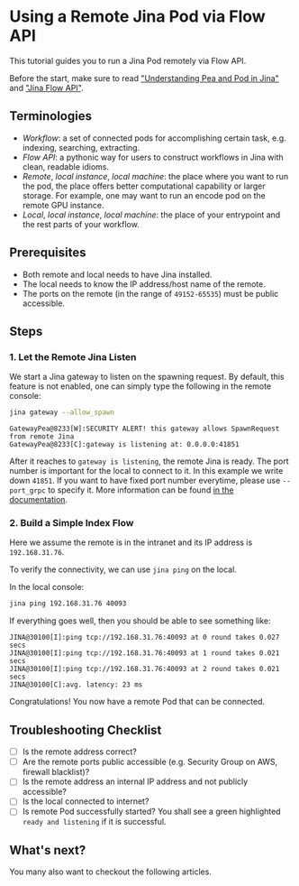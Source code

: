 # Using a Remote Jina Pod via Flow API

This tutorial guides you to run a Jina Pod remotely via Flow API.

Before the start, make sure to read ["Understanding Pea and Pod in Jina"](/tba) and ["Jina Flow API"](/tba). 

## Terminologies

- *Workflow*: a set of connected pods for accomplishing certain task, e.g. indexing, searching, extracting.
- *Flow API*: a pythonic way for users to construct workflows in Jina with clean, readable idioms. 
- *Remote*, *local instance*, *local machine*: the place where you want to run the pod, the place offers better computational capability or larger storage. For example, one may want to run an encode pod on the remote GPU instance.  
- *Local*, *local instance*, *local machine*: the place of your entrypoint and the rest parts of your workflow.

## Prerequisites

- Both remote and local needs to have Jina installed.
- The local needs to know the IP address/host name of the remote.
- The ports on the remote (in the range of `49152-65535`) must be public accessible.

## Steps

### 1. Let the Remote Jina Listen 
We start a Jina gateway to listen on the spawning request. By default, this feature is not enabled, one can simply type the following in the remote console:
 
```bash
jina gateway --allow_spawn
```
  
```text
GatewayPea@8233[W]:SECURITY ALERT! this gateway allows SpawnRequest from remote Jina
GatewayPea@8233[C]:gateway is listening at: 0.0.0.0:41851
```

After it reaches to `gateway is listening`, the remote Jina is ready. The port number is important for the local to connect to it. In this example we write down `41851`. If you want to have fixed port number everytime, please use `--port_grpc` to specify it. More information can be found [in the documentation](/tba).

### 2. Build a Simple Index Flow 

Here we assume the remote is in the intranet and its IP address is `192.168.31.76`.

To verify the connectivity, we can use `jina ping` on the local.

In the local console:
```bash
jina ping 192.168.31.76 40093
```

If everything goes well, then you should be able to see something like:
```text
JINA@30100[I]:ping tcp://192.168.31.76:40093 at 0 round takes 0.027 secs
JINA@30100[I]:ping tcp://192.168.31.76:40093 at 1 round takes 0.021 secs
JINA@30100[I]:ping tcp://192.168.31.76:40093 at 2 round takes 0.021 secs
JINA@30100[C]:avg. latency: 23 ms
```

Congratulations! You now have a remote Pod that can be connected.

## Troubleshooting Checklist

- [ ] Is the remote address correct?
- [ ] Are the remote ports public accessible (e.g. Security Group on AWS, firewall blacklist)?
- [ ] Is the remote address an internal IP address and not publicly accessible?
- [ ] Is the local connected to internet?
- [ ] Is remote Pod successfully started? You shall see a green highlighted `ready and listening` if it is successful.

## What's next?

You many also want to checkout the following articles.

